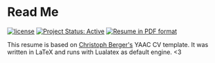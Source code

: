 # Read Me

[![license](https://img.shields.io/badge/license-MIT-blue.svg)](https://github.com/lgeurts/Resume/blob/master/LICENSE.md) [![Project Status: Active](http://www.repostatus.org/badges/latest/active.svg)](http://www.repostatus.org/#active) [![Resume in PDF format](https://img.shields.io/badge/resume-pdf-green.svg)](https://github.com/lgeurts/Resume/luc_geurts.pdf)

This resume is based on [Christoph Berger's](https://github.com/darwiin/yaac-another-awesome-cv) YAAC CV template. It was written in LaTeX and runs with Lualatex as default engine.
<3
